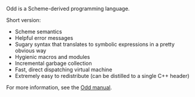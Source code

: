 Odd is a Scheme-derived programming language. 

Short version:

- Scheme semantics
- Helpful error messages
- Sugary syntax that translates to symbolic expressions in a pretty obvious way
- Hygienic macros and modules
- Incremental garbage collection
- Fast, direct dispatching virtual machine
- Extremely easy to redistribute (can be distilled to a single C++ header)

For more information, see the [Odd manual](http://ioddly.com/projects/odd/).
